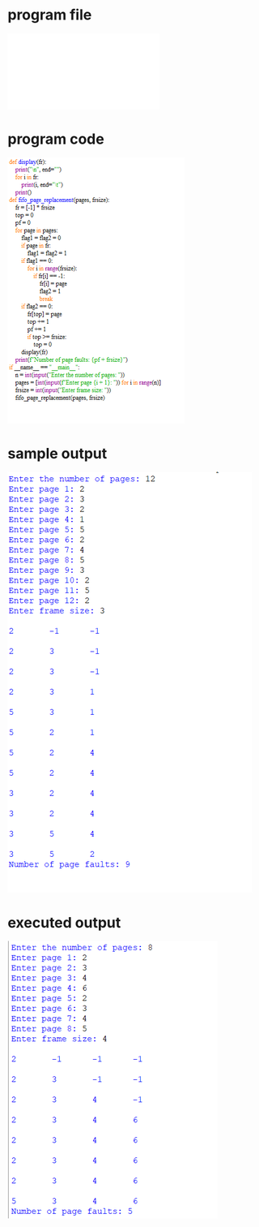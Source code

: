 
# program file
![program file](fifo_pr_511.py)

# program code 
![program code](fifo_pr_CODE_511.png)

# sample output
![sample output](fifo_pr_IO_511.png)

# executed output
![executed output](fifo_pr_EO_511.png)

